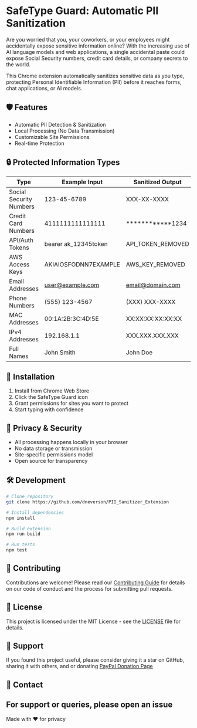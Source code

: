 # SafeType Guard: Automatic PII Sanitization

Are you worried that you, your coworkers, or your employees might accidentally expose sensitive information online? With the increasing use of AI language models and web applications, a single accidental paste could expose Social Security numbers, credit card details, or company secrets to the world.

This Chrome extension automatically sanitizes sensitive data as you type, protecting Personal Identifiable Information (PII) before it reaches forms, chat applications, or AI models.


## 🛡️ Features

- Automatic PII Detection & Sanitization
- Local Processing (No Data Transmission)
- Customizable Site Permissions
- Real-time Protection

## 🔒 Protected Information Types

| Type | Example Input | Sanitized Output |
|------|--------------|------------------|
| Social Security Numbers | 123-45-6789 | XXX-XX-XXXX |
| Credit Card Numbers | 4111111111111111 | ************1234 |
| API/Auth Tokens | bearer ak_12345token | API_TOKEN_REMOVED |
| AWS Access Keys | AKIAIOSFODNN7EXAMPLE | AWS_KEY_REMOVED |
| Email Addresses | user@example.com | email@domain.com |
| Phone Numbers | (555) 123-4567 | (XXX) XXX-XXXX |
| MAC Addresses | 00:1A:2B:3C:4D:5E | XX:XX:XX:XX:XX:XX |
| IPv4 Addresses | 192.168.1.1 | XXX.XXX.XXX.XXX |
| Full Names | John Smith | John Doe |

## 🚀 Installation

1. Install from Chrome Web Store
2. Click the SafeType Guard icon
3. Grant permissions for sites you want to protect
4. Start typing with confidence

## 🔐 Privacy & Security

- All processing happens locally in your browser
- No data storage or transmission
- Site-specific permissions model
- Open source for transparency

## 🛠️ Development

```bash
# Clone repository
git clone https://github.com/dneverson/PII_Sanitizer_Extension

# Install dependencies
npm install

# Build extension
npm run build

# Run tests
npm test
```

## 🤝 Contributing

Contributions are welcome! Please read our [Contributing Guide](CONTRIBUTING.md) for details on our code of conduct and the process for submitting pull requests.

## 📝 License

This project is licensed under the MIT License - see the [LICENSE](LICENSE) file for details.

## 🌟 Support

If you found this project useful, please consider giving it a star on GitHub, sharing it with others, and or donating [PayPal Donation Page](https://www.paypal.com/donate/?hosted_button_id=TPHPL2ZYZA2JL)

## 📧 Contact

For support or queries, please open an issue
---
Made with ❤️ for privacy
